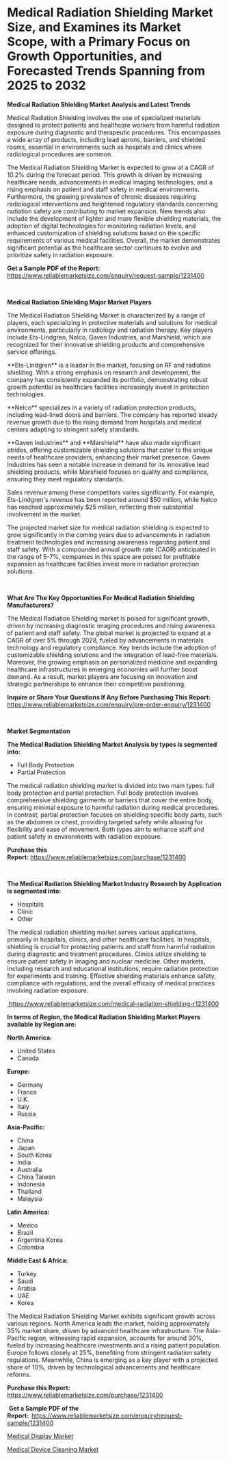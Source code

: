 <p><h1>Medical Radiation Shielding Market Size, and Examines its Market Scope, with a Primary Focus on Growth Opportunities, and Forecasted Trends Spanning from 2025 to 2032</h1></p><p><strong>Medical Radiation Shielding Market Analysis and Latest Trends</strong></p>
<p><p>Medical Radiation Shielding involves the use of specialized materials designed to protect patients and healthcare workers from harmful radiation exposure during diagnostic and therapeutic procedures. This encompasses a wide array of products, including lead aprons, barriers, and shielded rooms, essential in environments such as hospitals and clinics where radiological procedures are common.</p><p>The Medical Radiation Shielding Market is expected to grow at a CAGR of 10.2% during the forecast period. This growth is driven by increasing healthcare needs, advancements in medical imaging technologies, and a rising emphasis on patient and staff safety in medical environments. Furthermore, the growing prevalence of chronic diseases requiring radiological interventions and heightened regulatory standards concerning radiation safety are contributing to market expansion. New trends also include the development of lighter and more flexible shielding materials, the adoption of digital technologies for monitoring radiation levels, and enhanced customization of shielding solutions based on the specific requirements of various medical facilities. Overall, the market demonstrates significant potential as the healthcare sector continues to evolve and prioritize safety in radiation exposure.</p></p>
<p><strong>Get a Sample PDF of the Report:&nbsp;</strong> <a href="https://www.reliablemarketsize.com/enquiry/request-sample/1231400?utm_campaign=1833&utm_medium=2&utm_source=Github&utm_content=ia&utm_term=04032025&utm_id=medical-radiation-shielding">https://www.reliablemarketsize.com/enquiry/request-sample/1231400</a></p>
<p>&nbsp;</p>
<p><strong>Medical Radiation Shielding Major Market Players</strong></p>
<p><p>The Medical Radiation Shielding Market is characterized by a range of players, each specializing in protective materials and solutions for medical environments, particularly in radiology and radiation therapy. Key players include Ets-Lindgren, Nelco, Gaven Industries, and Marshield, which are recognized for their innovative shielding products and comprehensive service offerings.</p><p>**Ets-Lindgren** is a leader in the market, focusing on RF and radiation shielding. With a strong emphasis on research and development, the company has consistently expanded its portfolio, demonstrating robust growth potential as healthcare facilities increasingly invest in protection technologies. </p><p>**Nelco** specializes in a variety of radiation protection products, including lead-lined doors and barriers. The company has reported steady revenue growth due to the rising demand from hospitals and medical centers adapting to stringent safety standards. </p><p>**Gaven Industries** and **Marshield** have also made significant strides, offering customizable shielding solutions that cater to the unique needs of healthcare providers, enhancing their market presence. Gaven Industries has seen a notable increase in demand for its innovative lead shielding products, while Marshield focuses on quality and compliance, ensuring they meet regulatory standards.</p><p>Sales revenue among these competitors varies significantly. For example, Ets-Lindgren's revenue has been reported around $50 million, while Nelco has reached approximately $25 million, reflecting their substantial involvement in the market.</p><p>The projected market size for medical radiation shielding is expected to grow significantly in the coming years due to advancements in radiation treatment technologies and increasing awareness regarding patient and staff safety. With a compounded annual growth rate (CAGR) anticipated in the range of 5-7%, companies in this space are poised for profitable expansion as healthcare facilities invest more in radiation protection solutions.</p></p>
<p>&nbsp;</p>
<p><strong>What Are The Key Opportunities For Medical Radiation Shielding Manufacturers?</strong></p>
<p><p>The Medical Radiation Shielding market is poised for significant growth, driven by increasing diagnostic imaging procedures and rising awareness of patient and staff safety. The global market is projected to expand at a CAGR of over 5% through 2028, fueled by advancements in materials technology and regulatory compliance. Key trends include the adoption of customizable shielding solutions and the integration of lead-free materials. Moreover, the growing emphasis on personalized medicine and expanding healthcare infrastructures in emerging economies will further boost demand. As a result, market players are focusing on innovation and strategic partnerships to enhance their competitive positioning.</p></p>
<p><strong>Inquire or Share Your Questions If Any Before Purchasing This Report:</strong> <a href="https://www.reliablemarketsize.com/enquiry/pre-order-enquiry/1231400?utm_campaign=1833&utm_medium=2&utm_source=Github&utm_content=ia&utm_term=04032025&utm_id=medical-radiation-shielding">https://www.reliablemarketsize.com/enquiry/pre-order-enquiry/1231400</a></p>
<p>&nbsp;</p>
<p><strong>Market Segmentation</strong></p>
<p><strong>The Medical Radiation Shielding Market Analysis by types is segmented into:</strong></p>
<p><ul><li>Full Body Protection</li><li>Partial Protection</li></ul></p>
<p><p>The medical radiation shielding market is divided into two main types: full body protection and partial protection. Full body protection involves comprehensive shielding garments or barriers that cover the entire body, ensuring minimal exposure to harmful radiation during medical procedures. In contrast, partial protection focuses on shielding specific body parts, such as the abdomen or chest, providing targeted safety while allowing for flexibility and ease of movement. Both types aim to enhance staff and patient safety in environments with radiation exposure.</p></p>
<p><strong>Purchase this Report:&nbsp;</strong><a href="https://www.reliablemarketsize.com/purchase/1231400?utm_campaign=1833&utm_medium=2&utm_source=Github&utm_content=ia&utm_term=04032025&utm_id=medical-radiation-shielding">https://www.reliablemarketsize.com/purchase/1231400</a></p>
<p>&nbsp;</p>
<p><strong>The Medical Radiation Shielding Market Industry Research by Application is segmented into:</strong></p>
<p><ul><li>Hospitals</li><li>Clinic</li><li>Other</li></ul></p>
<p><p>The medical radiation shielding market serves various applications, primarily in hospitals, clinics, and other healthcare facilities. In hospitals, shielding is crucial for protecting patients and staff from harmful radiation during diagnostic and treatment procedures. Clinics utilize shielding to ensure patient safety in imaging and nuclear medicine. Other markets, including research and educational institutions, require radiation protection for experiments and training. Effective shielding materials enhance safety, compliance with regulations, and the overall efficacy of medical practices involving radiation exposure.</p></p>
<p><a href="https://www.reliablemarketsize.com/medical-radiation-shielding-r1231400?utm_campaign=1833&utm_medium=2&utm_source=Github&utm_content=ia&utm_term=04032025&utm_id=medical-radiation-shielding">&nbsp;https://www.reliablemarketsize.com/medical-radiation-shielding-r1231400</a></p>
<p><strong>In terms of Region, the Medical Radiation Shielding Market Players available by Region are:</strong></p>
<p>
    <p> <strong> North America: </strong>
        <ul>
            <li>United States</li>
            <li>Canada</li>
        </ul>
        </p> 
    <p> <strong> Europe: </strong>
        <ul>
            <li>Germany</li>
            <li>France</li>
            <li>U.K.</li>
            <li>Italy</li>
            <li>Russia</li>
        </ul>
        </p> 
    <p> <strong> Asia-Pacific: </strong>
        <ul>
            <li>China</li>
            <li>Japan</li>
            <li>South Korea</li>
            <li>India</li>
            <li>Australia</li>
            <li>China Taiwan</li>
            <li>Indonesia</li>
            <li>Thailand</li>
            <li>Malaysia</li>
        </ul>
        </p> 
    <p> <strong> Latin America: </strong>
        <ul>
            <li>Mexico</li>
            <li>Brazil</li>
            <li>Argentina Korea</li>
            <li>Colombia</li>
        </ul>
        </p> 
    <p> <strong> Middle East & Africa: </strong>
        <ul>
            <li>Turkey</li>
            <li>Saudi</li>
            <li>Arabia</li>
            <li>UAE</li>
            <li>Korea</li>
        </ul>
    </p>
    </p>
<p><p>The Medical Radiation Shielding Market exhibits significant growth across various regions. North America leads the market, holding approximately 35% market share, driven by advanced healthcare infrastructure. The Asia-Pacific region, witnessing rapid expansion, accounts for around 30%, fueled by increasing healthcare investments and a rising patient population. Europe follows closely at 25%, benefiting from stringent radiation safety regulations. Meanwhile, China is emerging as a key player with a projected share of 10%, driven by technological advancements and healthcare reforms.</p></p>
<p><strong>Purchase this Report: </strong><a href="https://www.reliablemarketsize.com/purchase/1231400?utm_campaign=1833&utm_medium=2&utm_source=Github&utm_content=ia&utm_term=04032025&utm_id=medical-radiation-shielding">https://www.reliablemarketsize.com/purchase/1231400</a></p>
<p>&nbsp;<strong>Get a Sample PDF of the Report:&nbsp;&nbsp;</strong><a href="https://www.reliablemarketsize.com/enquiry/request-sample/1231400?utm_campaign=1833&utm_medium=2&utm_source=Github&utm_content=ia&utm_term=04032025&utm_id=medical-radiation-shielding">https://www.reliablemarketsize.com/enquiry/request-sample/1231400</a></p>
<p><strong></strong></p>
<p><p><a href="https://github.com/FassouRP/Market-Research-Report-List-7/blob/main/medical-display-market.md?utm_campaign=1833&utm_medium=2&utm_source=Github&utm_content=ia&utm_term=04032025&utm_id=medical-radiation-shielding">Medical Display Market</a></p><p><a href="https://github.com/dahcheeviola/Market-Research-Report-List-1/blob/main/medical-device-cleaning-market.md?utm_campaign=1833&utm_medium=2&utm_source=Github&utm_content=ia&utm_term=04032025&utm_id=medical-radiation-shielding">Medical Device Cleaning Market</a></p></p>